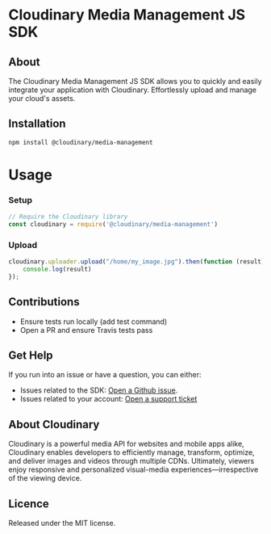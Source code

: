 Cloudinary Media Management JS SDK
=========================
## About
The Cloudinary Media Management JS SDK allows you to quickly and easily integrate your application with Cloudinary.
Effortlessly upload and manage your cloud's assets.

## Installation
```bash
npm install @cloudinary/media-management
```

# Usage
### Setup
```js
// Require the Cloudinary library
const cloudinary = require('@cloudinary/media-management')
```

### Upload
```js
cloudinary.uploader.upload("/home/my_image.jpg").then(function (result) {
    console.log(result)
});
```
## Contributions
- Ensure tests run locally (add test command)
- Open a PR and ensure Travis tests pass


## Get Help
If you run into an issue or have a question, you can either:
- Issues related to the SDK: [Open a Github issue](https://github.com/cloudinary/media-management-js/issues).
- Issues related to your account: [Open a support ticket](https://cloudinary.com/contact)


## About Cloudinary
Cloudinary is a powerful media API for websites and mobile apps alike, Cloudinary enables developers to efficiently manage, transform, optimize, and deliver images and videos through multiple CDNs. Ultimately, viewers enjoy responsive and personalized visual-media experiences—irrespective of the viewing device.

## Licence
Released under the MIT license.

